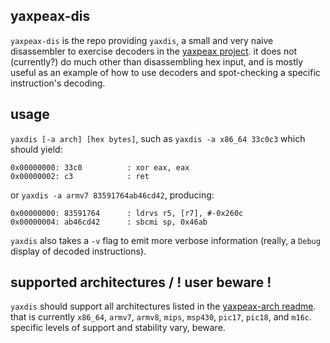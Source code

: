 ## yaxpeax-dis

`yaxpeax-dis` is the repo providing `yaxdis`, a small and very naive disassembler to exercise decoders in the [yaxpeax project](https://git.iximeow.net/yaxpeax-arch/). it does not (currently?) do much other than disassembling hex input, and is mostly useful as an example of how to use decoders and spot-checking a specific instruction's decoding.

## usage

`yaxdis [-a arch] [hex bytes]`, such as `yaxdis -a x86_64 33c0c3` which should yield:
```
0x00000000: 33c0          : xor eax, eax
0x00000002: c3            : ret
```
or `yaxdis -a armv7 83591764ab46cd42`, producing:
```
0x00000000: 83591764      : ldrvs r5, [r7], #-0x260c
0x00000004: ab46cd42      : sbcmi sp, 0x46ab
```

`yaxdis` also takes a `-v` flag to emit more verbose information (really, a `Debug` display of decoded instructions).

## supported architectures / ! user beware !
`yaxdis` should support all architectures listed in the [yaxpeax-arch readme](https://git.iximeow.net/yaxpeax-arch/). that is currently `x86_64`, `armv7`, `armv8`, `mips`, `msp430`, `pic17`, `pic18`, and `m16c`. specific levels of support and stability vary, beware.
